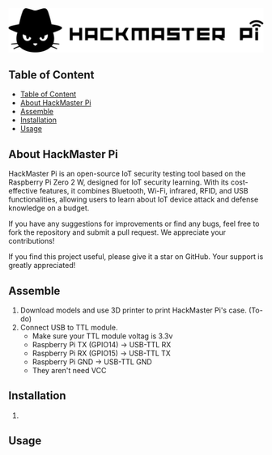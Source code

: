 <picture>
  <source media="(prefers-color-scheme: dark)" srcset="icon/Wide/PNG-Dark.png" />
  <source media="(prefers-color-scheme: light)" srcset="icon/Wide/PNG-Light.png" />
  <img alt="Logo" src="icon/Wide/PNG-Light.png" />
</picture>


## Table of Content

- [Table of Content](#table-of-content)
- [About HackMaster Pi](#about-hackmaster-pi)
- [Assemble](#assemble)
- [Installation](#installation)
- [Usage](#usage)

## About HackMaster Pi

HackMaster Pi is an open-source IoT security testing tool based on the Raspberry Pi Zero 2 W, designed for IoT security learning. With its cost-effective features, it combines Bluetooth, Wi-Fi, infrared, RFID, and USB functionalities, allowing users to learn about IoT device attack and defense knowledge on a budget.

If you have any suggestions for improvements or find any bugs, feel free to fork the repository and submit a pull request. We appreciate your contributions!

If you find this project useful, please give it a star on GitHub. Your support is greatly appreciated!

## Assemble

1. Download models and use 3D printer to print HackMaster Pi's case. (To-do)
2. Connect USB to TTL module.
   * Make sure your TTL module voltag is 3.3v
   * Raspberry Pi TX (GPIO14) → USB-TTL RX
   * Raspberry Pi RX (GPIO15) → USB-TTL TX
   * Raspberry Pi GND → USB-TTL GND
   * They aren't need VCC

## Installation

1. 

## Usage